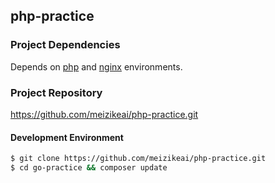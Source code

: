 ## php-practice

### Project Dependencies

Depends on [php](https://www.php.net/) and [nginx](https://nginx.org/) environments.

### Project Repository

https://github.com/meizikeai/php-practice.git

#### Development Environment

```sh
$ git clone https://github.com/meizikeai/php-practice.git
$ cd go-practice && composer update
```
